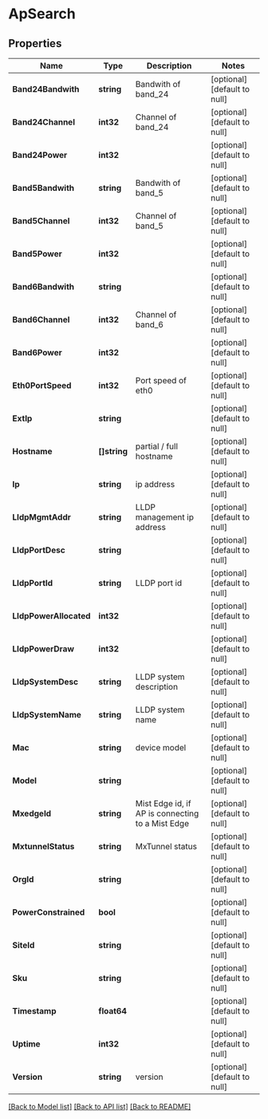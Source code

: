 # ApSearch

## Properties
Name | Type | Description | Notes
------------ | ------------- | ------------- | -------------
**Band24Bandwith** | **string** | Bandwith of band_24 | [optional] [default to null]
**Band24Channel** | **int32** | Channel of band_24 | [optional] [default to null]
**Band24Power** | **int32** |  | [optional] [default to null]
**Band5Bandwith** | **string** | Bandwith of band_5 | [optional] [default to null]
**Band5Channel** | **int32** | Channel of band_5 | [optional] [default to null]
**Band5Power** | **int32** |  | [optional] [default to null]
**Band6Bandwith** | **string** |  | [optional] [default to null]
**Band6Channel** | **int32** | Channel of band_6 | [optional] [default to null]
**Band6Power** | **int32** |  | [optional] [default to null]
**Eth0PortSpeed** | **int32** | Port speed of eth0 | [optional] [default to null]
**ExtIp** | **string** |  | [optional] [default to null]
**Hostname** | **[]string** | partial / full hostname | [optional] [default to null]
**Ip** | **string** | ip address | [optional] [default to null]
**LldpMgmtAddr** | **string** | LLDP management ip address | [optional] [default to null]
**LldpPortDesc** | **string** |  | [optional] [default to null]
**LldpPortId** | **string** | LLDP port id | [optional] [default to null]
**LldpPowerAllocated** | **int32** |  | [optional] [default to null]
**LldpPowerDraw** | **int32** |  | [optional] [default to null]
**LldpSystemDesc** | **string** | LLDP system description | [optional] [default to null]
**LldpSystemName** | **string** | LLDP system name | [optional] [default to null]
**Mac** | **string** | device model | [optional] [default to null]
**Model** | **string** |  | [optional] [default to null]
**MxedgeId** | **string** | Mist Edge id, if AP is connecting to a Mist Edge | [optional] [default to null]
**MxtunnelStatus** | **string** | MxTunnel status | [optional] [default to null]
**OrgId** | **string** |  | [optional] [default to null]
**PowerConstrained** | **bool** |  | [optional] [default to null]
**SiteId** | **string** |  | [optional] [default to null]
**Sku** | **string** |  | [optional] [default to null]
**Timestamp** | **float64** |  | [optional] [default to null]
**Uptime** | **int32** |  | [optional] [default to null]
**Version** | **string** | version | [optional] [default to null]

[[Back to Model list]](../README.md#documentation-for-models) [[Back to API list]](../README.md#documentation-for-api-endpoints) [[Back to README]](../README.md)

